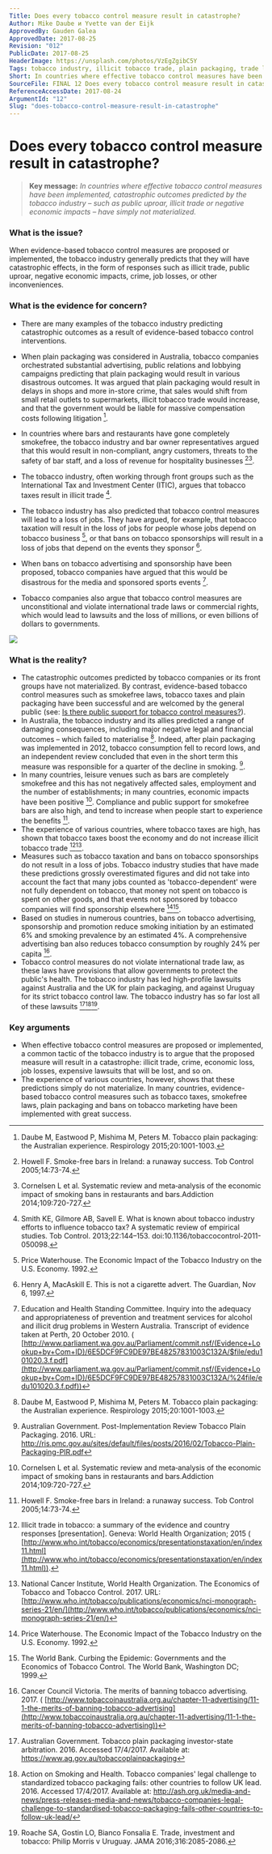 ```yaml
---
Title: Does every tobacco control measure result in catastrophe?
Author: Mike Daube и Yvette van der Eijk
ApprovedBy: Gauden Galea
ApprovedDate: 2017-08-25
Revision: "012"
PublicDate: 2017-08-25
HeaderImage: https://unsplash.com/photos/VzEgZgibC5Y
Tags: tobacco industry, illicit tobacco trade, plain packaging, trade law, commercial rights
Short: In countries where effective tobacco control measures have been implemented, catastrophic outcomes predicted by the tobacco industry – such as public uproar, illicit trade or negative economic impacts – have simply not materialized.
SourceFile: FINAL 12 Does every tobacco control measure result in catastrophe.docx
ReferenceAccessDate: 2017-08-24
ArgumentId: "12"
Slug: "does-tobacco-control-measure-result-in-catastrophe"
---
```



# Does every tobacco control measure result in catastrophe?

>**Key message:** _In countries where effective tobacco control measures have been implemented, catastrophic outcomes predicted by the tobacco industry – such as public uproar, illicit trade or negative economic impacts – have simply not materialized._

### What is the issue?

When evidence-based tobacco control measures are proposed or implemented, the tobacco industry generally predicts that they will have catastrophic effects, in the form of responses such as illicit trade, public uproar, negative economic impacts, crime, job losses, or other inconveniences.

### What is the evidence for concern?

- There are many examples of the tobacco industry predicting catastrophic outcomes as a result of evidence-based tobacco control interventions.

- When plain packaging was considered in Australia, tobacco companies orchestrated substantial advertising, public relations and lobbying campaigns predicting that plain packaging would result in various disastrous outcomes. It was argued that plain packaging would result in delays in shops and more in-store crime, that sales would shift from small retail outlets to supermarkets, illicit tobacco trade would increase, and that the government would be liable for massive compensation costs following litigation [^1].
- In countries where bars and restaurants have gone completely smokefree, the tobacco industry and bar owner representatives argued that this would result in non-compliant, angry customers, threats to the safety of bar staff, and a loss of revenue for hospitality businesses [^2][^3].
- The tobacco industry, often working through front groups such as the International Tax and Investment Center (ITIC), argues that tobacco taxes result in illicit trade [^4].
- The tobacco industry has also predicted that tobacco control measures will lead to a loss of jobs. They have argued, for example, that tobacco taxation will result in the loss of jobs for people whose jobs depend on tobacco business [^5], or that bans on tobacco sponsorships will result in a loss of jobs that depend on the events they sponsor [^6].
- When bans on tobacco advertising and sponsorship have been proposed, tobacco companies have argued that this would be disastrous for the media and sponsored sports events [^7].
- Tobacco companies also argue that tobacco control measures are unconstitional and violate international trade laws or commercial rights, which would lead to lawsuits and the loss of millions, or even billions of dollars to governments.

![](https://source.unsplash.com/2y-BcKr-T3I/1600x900)

### What is the reality?

- The catastrophic outcomes predicted by tobacco companies or its front groups have not materialized. By contrast, evidence-based tobacco control measures such as smokefree laws, tobacco taxes and plain packaging have been successful and are welcomed by the general public (see: [Is there public support for tobacco control measures?](/en/011-public-support.html)).
- In Australia, the tobacco industry and its allies predicted a range of damaging consequences, including major negative legal and financial outcomes – which failed to materialise [^1]. Indeed, after plain packaging was implemented in 2012, tobacco consumption fell  to record lows, and an independent review concluded that even in the short term this measure was responsible for a quarter of the decline in smoking. [^8].
- In many countries, leisure venues such as bars are completely smokefree and this has not negatively affected sales, employment and the number of establishments; in many countries, economic impacts have been positive [^3]. Compliance and public support for smokefree bars are also high, and tend to increase when people start to experience the benefits [^2].
- The experience of various countries, where tobacco taxes are high, has shown that tobacco taxes boost the economy and do not increase illicit tobacco trade [^9][^10].
- Measures such as tobacco taxation and bans on tobacco sponsorships do not result in a loss of jobs. Tobacco industry studies that have made these predictions grossly overestimated figures and did not take into account the fact that many jobs counted as 'tobacco-dependent' were not fully dependent on tobacco, that money not spent on tobacco is spent on other goods, and that events not sponsored by tobacco companies will find sponsorship elsewhere [^5][^11].
- Based on studies in numerous countries, bans on tobacco advertising, sponsorship and promotion reduce smoking initiation by an estimated 6% and smoking prevalence by an estimated 4%. A comprehensive advertising ban also reduces tobacco consumption by roughly 24% per capita [^12].
- Tobacco control measures do not violate international trade law, as these laws have provisions that allow governments to protect the public's health. The tobacco industry has led high-profile lawsuits against Australia and the UK for plain packaging, and against Uruguay for its strict tobacco control law. The tobacco industry has so far lost all of these lawsuits [^13][^14][^15].

### Key arguments

- When effective tobacco control measures are proposed or implemented, a common tactic of the tobacco industry is to argue that the proposed measure will result in a catastrophe: illicit trade, crime, economic loss, job losses, expensive lawsuits that will be lost, and so on.
- The experience of various countries, however, shows that these predictions simply do not materialize. In many countries, evidence-based tobacco control measures such as tobacco taxes, smokefree laws, plain packaging and bans on tobacco marketing have been implemented with great success.


[^1]: Daube M, Eastwood P, Mishima M, Peters M. Tobacco plain packaging: the Australian experience. Respirology 2015;20:1001-1003.
[^2]: Howell F. Smoke-free bars in Ireland: a runaway success. Tob Control 2005;14:73-74.
[^3]: Cornelsen L et al. Systematic review and meta‐analysis of the economic impact of smoking bans in restaurants and bars.Addiction 2014;109:720-727.
[^4]: Smith KE, Gilmore AB, Savell E. What is known about tobacco industry efforts to influence tobacco tax? A systematic review of empirical studies. Tob Control. 2013;22:144–153. doi:10.1136/tobaccocontrol-2011-050098.
[^5]: Price Waterhouse. The Economic Impact of the Tobacco Industry on the U.S. Economy. 1992.
[^6]: Henry A, MacAskill E. This is not a cigarette advert. The Guardian, Nov 6, 1997.
[^7]: Education and Health Standing Committee. Inquiry into the adequacy and appropriateness of prevention and treatment services for alcohol and illicit drug problems in Western Australia. Transcript of evidence taken at Perth, 20 October 2010. ( [http://www.parliament.wa.gov.au/Parliament/commit.nsf/(Evidence+Lookup+by+Com+ID)/6E5DCF9FC9DE97BE48257831003C132A/$file/edu101020.3.f.pdf](http://www.parliament.wa.gov.au/Parliament/commit.nsf/(Evidence+Lookup+by+Com+ID)/6E5DCF9FC9DE97BE48257831003C132A/%24file/edu101020.3.f.pdf))
[^8]: Australian Government. Post-Implementation Review Tobacco Plain Packaging. 2016. URL: http://ris.pmc.gov.au/sites/default/files/posts/2016/02/Tobacco-Plain-Packaging-PIR.pdf
[^9]: Illicit trade in tobacco: a summary of the evidence and country responses [presentation]. Geneva: World Health Organization; 2015 ( [http://www.who.int/tobacco/economics/presentationstaxation/en/index11.html](http://www.who.int/tobacco/economics/presentationstaxation/en/index11.html)).
[^10]: National Cancer Institute, World Health Organization. The Economics of Tobacco and Tobacco Control. 2017. URL: [http://www.who.int/tobacco/publications/economics/nci-monograph-series-21/en/](http://www.who.int/tobacco/publications/economics/nci-monograph-series-21/en/)
[^11]: The World Bank. Curbing the Epidemic: Governments and the Economics of Tobacco Control. The World Bank, Washington DC; 1999.
[^12]: Cancer Council Victoria. The merits of banning tobacco advertising. 2017. ( [http://www.tobaccoinaustralia.org.au/chapter-11-advertising/11-1-the-merits-of-banning-tobacco-advertising](http://www.tobaccoinaustralia.org.au/chapter-11-advertising/11-1-the-merits-of-banning-tobacco-advertising))
[^13]: Australian Government. Tobacco plain packaging investor-state arbitration. 2016. Accessed 17/4/2017. Available at: https://www.ag.gov.au/tobaccoplainpackaging
[^14]: Action on Smoking and Health. Tobacco companies' legal challenge to standardized tobacco packaging fails: other countries to follow UK lead. 2016. Accessed 17/4/2017. Available at: http://ash.org.uk/media-and-news/press-releases-media-and-news/tobacco-companies-legal-challenge-to-standardised-tobacco-packaging-fails-other-countries-to-follow-uk-lead/
[^15]: Roache SA, Gostin LO, Bianco Fonsalia E. Trade, investment and tobacco: Philip Morris v Uruguay. JAMA 2016;316:2085-2086.
